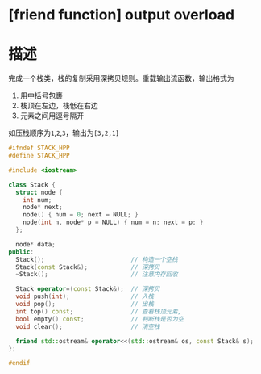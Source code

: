 # [friend function] output overload

# 描述
完成一个栈类，栈的复制采用深拷贝规则。重载输出流函数，输出格式为

1. 用中括号包裹
2. 栈顶在左边，栈低在右边
3. 元素之间用逗号隔开

如压栈顺序为`1`,`2`,`3`，输出为`[3,2,1]`

```c++
#ifndef STACK_HPP
#define STACK_HPP

#include <iostream>

class Stack {
  struct node {
    int num;
    node* next;
    node() { num = 0; next = NULL; }
    node(int n, node* p = NULL) { num = n; next = p; }
  };

  node* data;
public:
  Stack();                        // 构造一个空栈
  Stack(const Stack&);            // 深拷贝
  ~Stack();                       // 注意内存回收

  Stack operator=(const Stack&);  // 深拷贝
  void push(int);                 // 入栈
  void pop();                     // 出栈
  int top() const;                // 查看栈顶元素,
  bool empty() const;             // 判断栈是否为空
  void clear();                   // 清空栈

  friend std::ostream& operator<<(std::ostream& os, const Stack& s);
};

#endif
```